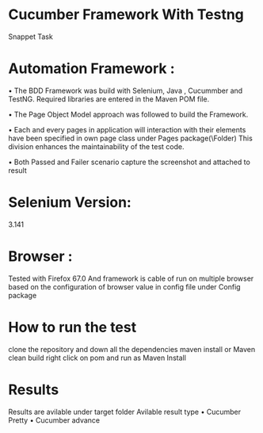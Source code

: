 # Cucumber Framework With Testng
Snappet Task

# Automation Framework :
• The BDD Framework was build with Selenium, Java , Cucummber and TestNG. Required libraries are entered in the Maven POM file.

• The Page Object Model approach was followed to build the Framework.

• Each and every pages in application will interaction with their elements have been specified in own page class under Pages package(\Folder) This division enhances the maintainability of the test code.

• Both Passed and Failer scenario capture the screenshot and attached to result 

# Selenium Version:
3.141

# Browser :
Tested with Firefox 67.0 And framework is cable of run on multiple browser based on the configuration of browser value in config file under Config package


# How to run the test 
clone the repository and down all the dependencies maven install or Maven clean build 
right click on pom and run as Maven Install 

# Results 
Results are avilable under target folder 
Avilable result type 
• Cucumber Pretty 
• Cucumber advance
